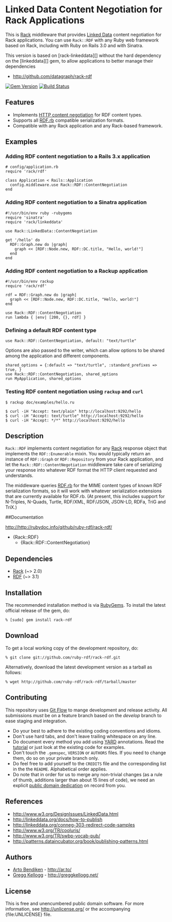 # Linked Data Content Negotiation for Rack Applications

This is [Rack][] middleware that provides [Linked Data][] content
negotiation for Rack applications. You can use `Rack::RDF` with any
Ruby web framework based on Rack, including with Ruby on Rails 3.0 and with
Sinatra.

This version is based on [rack-linkeddata][] without the hard dependency on the [linkeddata][] gem, to allow applications to better manage their dependencies

* <http://github.com/datagraph/rack-rdf>

[![Gem Version](https://badge.fury.io/rb/rack-rdf.png)](http://badge.fury.io/rb/rack-rdf)
[![Build Status](https://travis-ci.org/ruby-rdf/rack-rdf.png?branch=master)](http://travis-ci.org/ruby-rdf/rack-rdf)

## Features

* Implements [HTTP content negotiation][conneg] for RDF content types.
* Supports all [RDF.rb][] compatible serialization formats.
* Compatible with any Rack application and any Rack-based framework.

## Examples

### Adding RDF content negotiation to a Rails 3.x application

    # config/application.rb
    require 'rack/rdf'
    
    class Application < Rails::Application
      config.middleware.use Rack::RDF::ContentNegotiation
    end

### Adding RDF content negotiation to a Sinatra application

    #!/usr/bin/env ruby -rubygems
    require 'sinatra'
    require 'rack/linkeddata'
    
    use Rack::LinkedData::ContentNegotiation
    
    get '/hello' do
      RDF::Graph.new do |graph|
        graph << [RDF::Node.new, RDF::DC.title, "Hello, world!"]
      end
    end

### Adding RDF content negotiation to a Rackup application

    #!/usr/bin/env rackup
    require 'rack/rdf'
    
    rdf = RDF::Graph.new do |graph|
      graph << [RDF::Node.new, RDF::DC.title, "Hello, world!"]
    end
    
    use Rack::RDF::ContentNegotiation
    run lambda { |env| [200, {}, rdf] }

### Defining a default RDF content type

    use Rack::RDF::ContentNegotiation, default: "text/turtle"

Options are also passed to the writer, which can allow options to be shared among the application
and different components.

    shared_options = {:default => "text/turtle", :standard_prefixes => true, }
    use Rack::RDF::ContentNegotiation, shared_options
    run MyApplication, shared_options

### Testing RDF content negotiation using `rackup` and `curl`

    $ rackup doc/examples/hello.ru
    
    $ curl -iH "Accept: text/plain" http://localhost:9292/hello
    $ curl -iH "Accept: text/turtle" http://localhost:9292/hello
    $ curl -iH "Accept: */*" http://localhost:9292/hello

## Description

`Rack::RDF` implements content negotiation for any [Rack][] response
object that implements the `RDF::Enumerable` mixin. You would typically
return an instance of `RDF::Graph` or `RDF::Repository` from your Rack
application, and let the `Rack::RDF::ContentNegotiation` middleware
take care of serializing your response into whatever RDF format the HTTP
client requested and understands.

The middleware queries [RDF.rb][] for the MIME content types of known RDF
serialization formats, so it will work with whatever serialization extensions
that are currently available for RDF.rb. (At present, this includes support
for N-Triples, N-Quads, Turtle, RDF/XML, RDF/JSON, JSON-LD, RDFa, TriG and TriX.)

##Documentation

<http://http://rubydoc.info/github/ruby-rdf/rack-rdf/>

* {Rack::RDF}
  * {Rack::RDF::ContentNegotiation}

## Dependencies

* [Rack](http://rubygems.org/gems/rack) (~> 2.0)
* [RDF](http://rubygems.org/gems/rdf) (~> 3.1)

## Installation

The recommended installation method is via [RubyGems](http://rubygems.org/).
To install the latest official release of the gem, do:

    % [sudo] gem install rack-rdf

## Download

To get a local working copy of the development repository, do:

    % git clone git://github.com/ruby-rdf/rack-rdf.git

Alternatively, download the latest development version as a tarball as
follows:

    % wget http://github.com/ruby-rdf/rack-rdf/tarball/master

## Contributing
This repository uses [Git Flow](https://github.com/nvie/gitflow) to mange development and release activity. All submissions _must_ be on a feature branch based on the _develop_ branch to ease staging and integration.

* Do your best to adhere to the existing coding conventions and idioms.
* Don't use hard tabs, and don't leave trailing whitespace on any line.
* Do document every method you add using [YARD][] annotations. Read the
  [tutorial][YARD-GS] or just look at the existing code for examples.
* Don't touch the `.gemspec`, `VERSION` or `AUTHORS` files. If you need to
  change them, do so on your private branch only.
* Do feel free to add yourself to the `CREDITS` file and the corresponding
  list in the the `README`. Alphabetical order applies.
* Do note that in order for us to merge any non-trivial changes (as a rule
  of thumb, additions larger than about 15 lines of code), we need an
  explicit [public domain dedication][PDD] on record from you.

## References

* <http://www.w3.org/DesignIssues/LinkedData.html>
* <http://linkeddata.org/docs/how-to-publish>
* <http://linkeddata.org/conneg-303-redirect-code-samples>
* <http://www.w3.org/TR/cooluris/>
* <http://www.w3.org/TR/swbp-vocab-pub/>
* <http://patterns.dataincubator.org/book/publishing-patterns.html>

## Authors

* [Arto Bendiken](http://github.com/bendiken) - <http://ar.to/>
* [Gregg Kellogg](http://github.com/gkellogg) - <http://greggkellogg.net/>

## License

This is free and unencumbered public domain software. For more information,
see <http://unlicense.org/> or the accompanying {file:UNLICENSE} file.

[Rack]:           http://rack.github.com/
[RDF.rb]:         http://ruby-rdf.github.com/rdf/
[Linked Data]:    http://linkeddata.org/
[conneg]:         http://en.wikipedia.org/wiki/Content_negotiation
[YARD]:           http://yardoc.org/
[YARD-GS]:        http://rubydoc.info/docs/yard/file/docs/GettingStarted.md
[PDD]:            http://unlicense.org/#unlicensing-contributions
